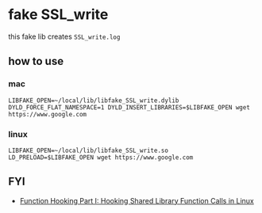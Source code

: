 # fake SSL_write

this fake lib creates `SSL_write.log`

## how to use
### mac
```
LIBFAKE_OPEN=~/local/lib/libfake_SSL_write.dylib
DYLD_FORCE_FLAT_NAMESPACE=1 DYLD_INSERT_LIBRARIES=$LIBFAKE_OPEN wget https://www.google.com
```

### linux
```
LIBFAKE_OPEN=~/local/lib/libfake_SSL_write.so
LD_PRELOAD=$LIBFAKE_OPEN wget https://www.google.com
```

## FYI
* [Function Hooking Part I: Hooking Shared Library Function Calls in Linux]( https://blog.netspi.com/function-hooking-part-i-hooking-shared-library-function-calls-in-linux/ )
